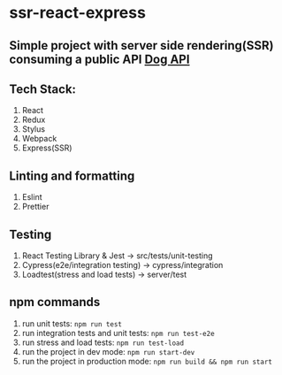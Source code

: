 # ssr-react-express

## Simple project with server side rendering(SSR) consuming a public API [Dog API](https://dog.ceo/dog-api/)

## Tech Stack:

1. React
2. Redux
3. Stylus
4. Webpack
5. Express(SSR)

## Linting and formatting

1. Eslint
2. Prettier

## Testing

1. React Testing Library & Jest -> src/tests/unit-testing
2. Cypress(e2e/integration testing) -> cypress/integration
3. Loadtest(stress and load tests) -> server/test

## npm commands

1. run unit tests: `npm run test`
2. run integration tests and unit tests: `npm run test-e2e`
3. run stress and load tests: `npm run test-load`
4. run the project in dev mode: `npm run start-dev`
5. run the project in production mode: `npm run build && npm run start`

